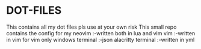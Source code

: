 # DOT-FILES
This contains all my dot files pls use at your own risk
This small repo contains the config for my
neovim :-written both in lua and vim
vim :-written in vim for vim only
windows terminal :-json
alacritty terminal :-written in yml 
